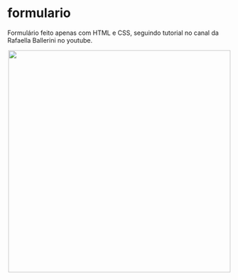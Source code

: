 # formulario
Formulário feito apenas com HTML e CSS, seguindo tutorial no canal da Rafaella Ballerini no youtube.

<div align="center">
<img src="https://user-images.githubusercontent.com/78154866/131261634-047f0755-a747-442e-bc3c-04f0d518a1b9.png" width="500px" />
</div>
